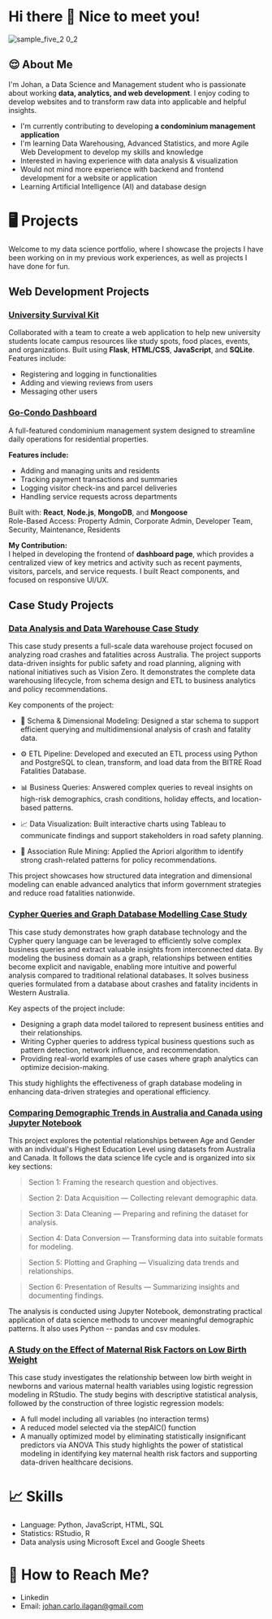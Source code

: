 # Hi there 👋 Nice to meet you!

![sample_five_2 0_2](https://github.com/user-attachments/assets/f7b2253e-69ea-486c-a89b-9a1bc041fa50)

## 😌 About Me
I'm Johan, a Data Science and Management student who is passionate about working **data, analytics, and web development**. I enjoy coding to develop websites and to transform raw data into applicable and helpful insights. 
- I'm currently contributing to developing **a condominium management application**
- I'm learning Data Warehousing, Advanced Statistics, and more Agile Web Development to develop my skills and knowledge
- Interested in having experience with data analysis & visualization
- Would not mind more experience with backend and frontend development for a website or application
- Learning Artificial Intelligence (AI) and database design

# 🖥️ Projects
Welcome to my data science portfolio, where I showcase the projects I have been working on in my previous work experiences, as well as projects I have done for fun.

## Web Development Projects
### [University Survival Kit](https://github.com/undergraduateuwa/CITS3403)
Collaborated with a team to create a web application to help new university students locate campus resources like study spots, food places, events, and organizations.
Built using **Flask**, **HTML/CSS**, **JavaScript**, and **SQLite**.  
Features include:
- Registering and logging in functionalities
- Adding and viewing reviews from users
- Messaging other users

### [Go-Condo Dashboard](https://github.com/johanilagan/johanilagan/blob/main/docs/go-condo_dashboard.jfif)
A full-featured condominium management system designed to streamline daily operations for residential properties.

**Features include:**
- Adding and managing units and residents  
- Tracking payment transactions and summaries  
- Logging visitor check-ins and parcel deliveries  
- Handling service requests across departments  

Built with: **React**, **Node.js**, **MongoDB**, and **Mongoose**  
Role-Based Access: Property Admin, Corporate Admin, Developer Team, Security, Maintenance, Residents  

**My Contribution:**  
I helped in developing the frontend of **dashboard page**, which provides a centralized view of key metrics and activity such as recent payments, visitors, parcels, and service requests. I built React components, and focused on responsive UI/UX.

## Case Study Projects
### [Data Analysis and Data Warehouse Case Study](https://github.com/johanilagan/crashes-fatalities-data-warehouse)
This case study presents a full-scale data warehouse project focused on analyzing road crashes and fatalities across Australia. The project supports data-driven insights for public safety and road planning, aligning with national initiatives such as Vision Zero. It demonstrates the complete data warehousing lifecycle, from schema design and ETL to business analytics and policy recommendations.

Key components of the project:

- 🧱 Schema & Dimensional Modeling: Designed a star schema to support efficient querying and multidimensional analysis of crash and fatality data.

- ⚙️ ETL Pipeline: Developed and executed an ETL process using Python and PostgreSQL to clean, transform, and load data from the BITRE Road Fatalities Database.

- 📊 Business Queries: Answered complex queries to reveal insights on high-risk demographics, crash conditions, holiday effects, and location-based patterns.

- 📈 Data Visualization: Built interactive charts using Tableau to communicate findings and support stakeholders in road safety planning.

- 🧠 Association Rule Mining: Applied the Apriori algorithm to identify strong crash-related patterns for policy recommendations.

This project showcases how structured data integration and dimensional modeling can enable advanced analytics that inform government strategies and reduce road fatalities nationwide.

### [Cypher Queries and Graph Database Modelling Case Study](https://github.com/johanilagan/johanilagan/blob/main/docs/Cypher_Graph-Database.pdf)
This case study demonstrates how graph database technology and the Cypher query language can be leveraged to efficiently solve complex business queries and extract valuable insights from interconnected data. By modeling the business domain as a graph, relationships between entities become explicit and navigable, enabling more intuitive and powerful analysis compared to traditional relational databases. It solves business queries formulated from a database about crashes and fatality incidents in Western Australia.

Key aspects of the project include:
- Designing a graph data model tailored to represent business entities and their relationships.
- Writing Cypher queries to address typical business questions such as pattern detection, network influence, and recommendation.
- Providing real-world examples of use cases where graph analytics can optimize decision-making.

This study highlights the effectiveness of graph database modeling in enhancing data-driven strategies and operational efficiency.

### [Comparing Demographic Trends in Australia and Canada using Jupyter Notebook](https://github.com/johanilagan/census-education-analysis)
This project explores the potential relationships between Age and Gender with an individual's Highest Education Level using datasets from Australia and Canada. It follows the data science life cycle and is organized into six key sections:

> Section 1: Framing the research question and objectives.

> Section 2: Data Acquisition — Collecting relevant demographic data.

> Section 3: Data Cleaning — Preparing and refining the dataset for analysis.

> Section 4: Data Conversion — Transforming data into suitable formats for modeling.

> Section 5: Plotting and Graphing — Visualizing data trends and relationships.

> Section 6: Presentation of Results — Summarizing insights and documenting findings.

The analysis is conducted using Jupyter Notebook, demonstrating practical application of data science methods to uncover meaningful demographic patterns. It also uses Python -- pandas and csv modules.


### [A Study on the Effect of Maternal Risk Factors on Low Birth Weight](https://github.com/johanilagan/lbw-rstudio-analysis)
This case study investigates the relationship between low birth weight in newborns and various maternal health variables using logistic regression modeling in RStudio. The study begins with descriptive statistical analysis, followed by the construction of three logistic regression models:
- A full model including all variables (no interaction terms)
- A reduced model selected via the stepAIC() function
- A manually optimized model by eliminating statistically insignificant predictors via ANOVA
This study highlights the power of statistical modeling in identifying key maternal health risk factors and supporting data-driven healthcare decisions.

# 📈 Skills
- Language: Python, JavaScript, HTML, SQL
- Statistics: RStudio, R
- Data analysis using Microsoft Excel and Google Sheets

# 📧 How to Reach Me?
- Linkedin
- Email: johan.carlo.ilagan@gmail.com
